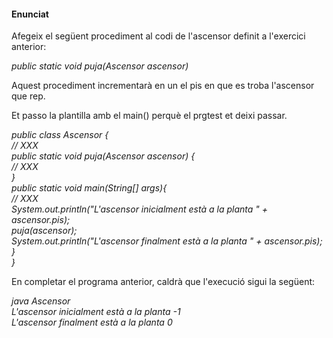 #### Enunciat  

Afegeix el següent procediment al codi de l'ascensor definit a l'exercici anterior:  

_public static void puja(Ascensor ascensor)_  

Aquest procediment incrementarà en un el pis en que es troba l'ascensor que rep.  

Et passo la plantilla amb el main() perquè el prgtest et deixi passar.  

_public class Ascensor {  
    // XXX  
    public static void puja(Ascensor ascensor) {  
        // XXX  
    }  
    public static void main(String[] args){  
        // XXX  
        System.out.println("L'ascensor inicialment està a la planta " + ascensor.pis);  
        puja(ascensor);  
        System.out.println("L'ascensor finalment està a la planta " + ascensor.pis);  
    }  
}_  

En completar el programa anterior, caldrà que l'execució sigui la següent:  

_java Ascensor  
 L'ascensor inicialment està a la planta -1  
 L'ascensor finalment està a la planta 0_  

